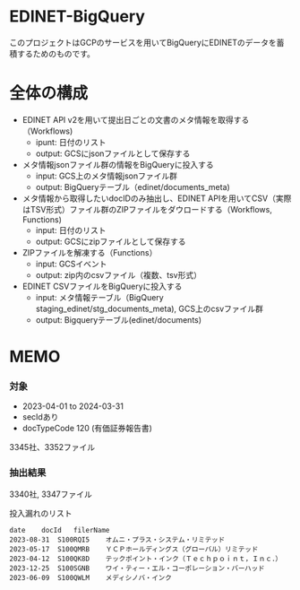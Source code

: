 # EDINET-BigQuery

このプロジェクトはGCPのサービスを用いてBigQueryにEDINETのデータを蓄積するためのものです。

# 全体の構成

- EDINET API v2を用いて提出日ごとの文書のメタ情報を取得する （Workflows)
  - ipunt: 日付のリスト
  - output: GCSにjsonファイルとして保存する
- メタ情報jsonファイル群の情報をBigQueryに投入する
  - input: GCS上のメタ情報jsonファイル群
  - output: BigQueryテーブル（edinet/documents_meta) 
- メタ情報から取得したいdocIDのみ抽出し、EDINET APIを用いてCSV（実際はTSV形式）ファイル群のZIPファイルをダウロードする（Workflows, Functions)
  - input: 日付のリスト
  - output: GCSにzipファイルとして保存する
- ZIPファイルを解凍する（Functions）
  - input: GCSイベント
  - output: zip内のcsvファイル（複数、tsv形式）
- EDINET CSVファイルをBigQueryに投入する
  - input: メタ情報テーブル（BigQuery staging_edinet/stg_documents_meta), GCS上のcsvファイル群
  - output: Bigqueryテーブル(edinet/documents)


# MEMO

### 対象
- 2023-04-01 to 2024-03-31
- secIdあり
- docTypeCode 120 (有価証券報告書)

3345社、3352ファイル 



### 抽出結果

3340社, 3347ファイル

投入漏れのリスト
```
date	docId	filerName
2023-08-31	S100RQI5	オムニ・プラス・システム・リミテッド
2023-05-17	S100QMRB	ＹＣＰホールディングス（グローバル）リミテッド
2023-04-12	S100QK8D	テックポイント・インク（Ｔｅｃｈｐｏｉｎｔ，Ｉｎｃ．）
2023-12-25	S100SGNB	ワイ・ティー・エル・コーポレーション・バーハッド
2023-06-09	S100QWLM	メディシノバ・インク
```
